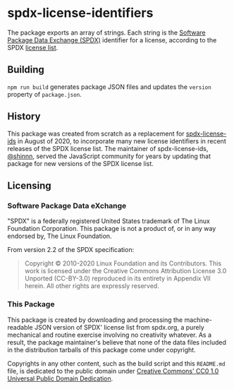 # spdx-license-identifiers

The package exports an array of strings. Each string is the [Software Package Data Exchange (SPDX)](https://spdx.org) identifier for a license, according to the SPDX [license list](https://spdx.org/licenses/).

## Building

`npm run build` generates package JSON files and updates the `version` property of `package.json`.

## History

This package was created from scratch as a replacement for [spdx-license-ids](https://npmjs.com/package/spdx-license-ids) in August of 2020, to incorporate many new license identifiers in recent releases of the SPDX license list.  The maintainer of spdx-license-ids, [@shinnn](https://github.com/shinnn), served the JavaScript community for years by updating that package for new versions of the SPDX license list.

## Licensing

### Software Package Data eXchange

"SPDX" is a federally registered United States trademark of The Linux Foundation Corporation.  This package is not a product of, or in any way endorsed by, The Linux Foundation.

From version 2.2 of the SPDX specification:

> Copyright © 2010-2020 Linux Foundation and its Contributors. This work is licensed under the Creative Commons Attribution License 3.0 Unported (CC-BY-3.0) reproduced in its entirety in Appendix VII herein. All other rights are expressly reserved.

### This Package

This package is created by downloading and processing the machine-readable JSON version of SPDX' license list from spdx.org, a purely mechanical and routine exercise involving no creativity whatever.  As a result, the package maintainer's believe that none of the data files included in the distribution tarballs of this package come under copyright.

Copyrights in any other content, such as the build script and this `README.md` file, is dedicated to the public domain under [Creative Commons' CC0 1.0 Universal Public Domain Dedication](https://creativecommons.org/publicdomain/zero/1.0/).
